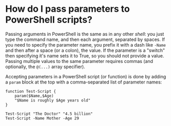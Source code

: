 # How do I pass parameters to PowerShell scripts?

Passing arguments in PowerShell is the same as in any other _shell_: you just type the command name, and then each argument, separated by spaces. If you need to specify the parameter name, you prefix it with a dash like `-Name` and then after a space \(or a colon\), the value. If the parameter is a "switch" then specifying it's name sets it to True, so you should not provide a value. Passing multiple values to the same parameter requires commas \(and optionally, the `@(...)` array specifier\).

Accepting parameters in a PowerShell script \(or function\) is done by adding a `param` block at the top with a comma-separated list of parameter names:

```text
function Test-Script {
    param($Name,$Age)
    "$Name is roughly $Age years old"
}

Test-Script "The Doctor" "4.5 billion"
Test-Script -Name Mother -Age 29
```

